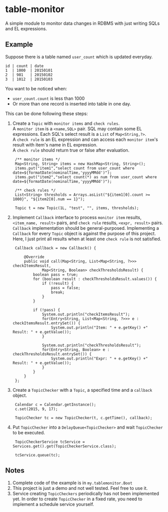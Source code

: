 # table-monitor
A simple module to monitor data changes in RDBMS with just writing SQLs and EL expressions.

## Example

Suppose there is a table named `user_count` which is updated everyday.

    id | count | date
    1  | 1000  | 20150101
    2  | 981   | 20150102
    3  | 1012  | 20150103
You want to be noticed when:

- `user_count.count` is less than 1000 
- Or more than one record is inserted into table in one day.
  
This can be done following these steps:

1. Create a `Topic` with `monitor items` and `check rules`.  
A `monitor item` is a `<name,SQL>` pair. SQL may contain some EL expressions. Each SQL's select result is a `List` of `Map<String,?>`.  
A `check rule` is an EL expression and can access each `monitor item`'s result with item's name in EL expression.  
A `check rule` should return true or false after evaluation.

        /** monitor items */
        Map<String, String> items = new HashMap<String, String>();
        items.put("item1","select count from user_count where date=${formatDate(nominalTime,'yyyyMMdd')");
        items.put("item2","select count(*) as num from user_count where date=${formatDate(nominalTime,'yyyyMMdd')");
        
		/** check rules */
        List<String> thresholds = Arrays.asList("${item1[0].count >= 1000}", "${item2[0].num == 1}");

		Topic t = new Topic(1L, "test", "", items, thresholds);

2. Implement `Callback` interface to process `monitor item` results, `<item_name, result>` pairs, and `check rule` results, `<expr, result>` pairs.  
`Callback` implementation should be general-purposed. Implementing a `Callback` for every `Topic` object is against the purpose of this project.  
Here, I just print all results when at least one `check rule` is not satisfied.  

		Callback callback = new Callback() {

			@Override
			public void call(Map<String, List<Map<String, ?>>> checkItemsResult,
					Map<String, Boolean> checkThresholdsResult) {
				boolean pass = true;
				for (boolean result : checkThresholdsResult.values()) {
					if (!result) {
						pass = false;
						break;
					}
				}

				if (!pass) {
					System.out.println("checkItemsResult");
					for(Entry<String, List<Map<String, ?>>> e : checkItemsResult.entrySet()) {
						System.out.println("Item: " + e.getKey() +" Result: " + e.getValue());
					}
					
					System.out.println("checkThresholdsResult");
					for(Entry<String, Boolean> e : checkThresholdsResult.entrySet()) {
						System.out.println("Expr: " + e.getKey() +" Result: " + e.getValue());
					}
				}
			}
		};

3. Create a `TopicChecker` with a `Topic`, a specified time and a `callback` object.  
		
		Calendar c = Calendar.getInstance();
		c.set(2015, 9, 17);

		TopicChecker tc = new TopicChecker(t, c.getTime(), callback);

4. Put `TopicChecker` into a `DelayQueue<TopicChecker>` and wait `TopicChecker` to be executed.

		TopicCheckerService tcService = Services.get().get(TopicCheckerService.class);

		tcService.queue(tc);
   
## Notes

1. Complete code of the example is in `my.tablemonitor.Boot`
2. This project is just a demo and not well tested. Feel free to use it.
3. Service creating `TopicCheckers` periodically has not been implemented yet. In order to create `TopicChecker` in a fixed rate, you need to implement a schedule service yourself.



 